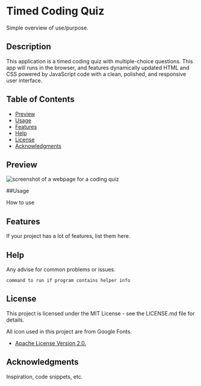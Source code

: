 # Timed Coding Quiz
Simple overview of use/purpose.

## Description

This application is a timed coding quiz with multiple-choice questions.
This app will runs in the browser, and features dynamically updated HTML and CSS powered by JavaScript code with a clean, polished, and responsive user interface.

## Table of Contents

- [Preview](#preview)
- [Usage](#usage)
- [Features](#features)
- [Help](#help)
- [License](#license)
- [Acknowledgments](#acknowledgments)

## Preview
![screenshot of a webpage for a coding quiz](/Timed-Coding-Quiz/assets/images/Coding%20Quiz%20Preview.png)

##Usage

How to use

## Features

If your project has a lot of features, list them here.

## Help

Any advise for common problems or issues.
```
command to run if program contains helper info
```

## License

This project is licensed under the MIT License - see the LICENSE.md file for details.

All icon used in this project are from Google Fonts. 
- [Apache License Version 2.0.](https://www.apache.org/licenses/LICENSE-2.0.txt)

## Acknowledgments

Inspiration, code snippets, etc.
